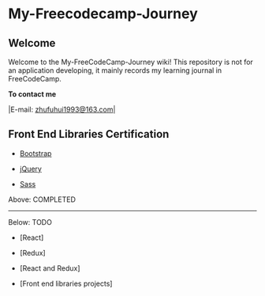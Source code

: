 # My-Freecodecamp-Journey

## Welcome

Welcome to the My-FreeCodeCamp-Journey wiki! This repository is not for an application developing, it mainly records my learning journal in FreeCodeCamp.

**To contact me**

|E-mail: zhufuhui1993@163.com|

## Front End Libraries Certification

- [Bootstrap](https://github.com/ZhuFuhui/My-FreeCodeCamp-Journey/blob/master/front-end-library-Bootstrap.md)

- [jQuery](https://github.com/ZhuFuhui/My-FreeCodeCamp-Journey/blob/master/front-end-library-jQuery.md)

- [Sass](https://github.com/ZhuFuhui/My-FreeCodeCamp-Journey/blob/master/Front-end-library-Sass.md)

Above: COMPLETED
***
Below: TODO

- [React]

- [Redux]

- [React and Redux]

- [Front end libraries projects]


